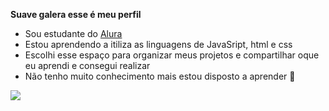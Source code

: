 **Suave galera esse é meu perfil**
- Sou estudante do [Alura](https://www.alura.com.br/)
- Estou aprendendo a itiliza as linguagens de JavaSript, html e css
- Escolhi esse espaço para organizar meus projetos e compartilhar oque eu aprendi e consegui realizar 
- Não tenho muito conhecimento mais estou disposto a aprender 💙

![](https://tenor.com/pt-BR/view/this-is-fine-gif-25423506)
